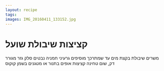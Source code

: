 ```yaml
---
layout: recipe
tags:
images: IMG_20160411_133152.jpg
---
```


# קציצות שיבולת שועל
משרים שיבולת בקצת מים עד שמתרכך
מוסיפים גרעיני חמניה נבטים סלק גזר
מגורר דק, שום טחינה
קציצות
אופים בתנור
או מטגנים בשמן קוקוס
